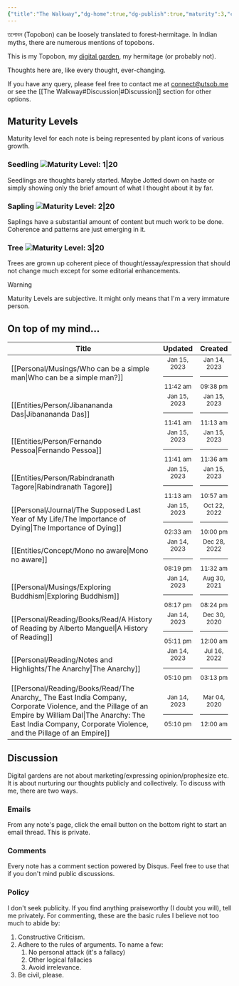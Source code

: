 ```yaml
---
{"title":"The Walkway","dg-home":true,"dg-publish":true,"maturity":3,"created":"2023-01-02T21:30:15+06:00","updated":"2023-01-15T09:50:04+06:00","dg-metatags":{"description":"Utsob's Digital Garden","og:description":"Utsob's Digital Garden"},"permalink":"/the-walkway/","metatags":{"description":"Utsob's Digital Garden","og:description":"Utsob's Digital Garden"},"tags":["gardenEntry"],"dgPassFrontmatter":true}
---
```


তপোবন (Topobon) can be loosely translated to forest-hermitage. In Indian myths, there are numerous mentions of topobons.

This is my Topobon, my [digital garden](https://cagrimmett.com/notes/2020/11/08/what-are-digital-gardens/), my hermitage (or probably not).

Thoughts here are, like every thought, ever-changing.

If you have any query, please feel free to contact me at [connect@utsob.me](mailto:connect@utsob.me) or see the [[The Walkway#Discussion\|#Discussion]] section for other options.

## Maturity Levels
Maturity level for each note is being represented by plant icons of various growth.

### Seedling ![Maturity Level: 1|20](https://topobon.utsob.me/img/tree-1.svg)
Seedlings are thoughts barely started. Maybe Jotted down on haste or simply showing only the brief amount of what I thought about it by far.

### Sapling ![Maturity Level: 2|20](https://topobon.utsob.me/img/tree-2.svg)
Saplings have a substantial amount of content but much work to be done. Coherence and patterns are just emerging in it.

### Tree ![Maturity Level: 3|20](https://topobon.utsob.me/img/tree-3.svg)
Trees are grown up coherent piece of thought/essay/expression that should not change much except for some editorial enhancements.


> [!Warning] 
> Maturity Levels are subjective. It might only means that I'm a very immature person.


## On top of my mind…
| Title                                                                                                                                                                                                                          | Updated                                                   | Created                                                   |
| ------------------------------------------------------------------------------------------------------------------------------------------------------------------------------------------------------------------------------ | --------------------------------------------------------- | --------------------------------------------------------- |
| [[Personal/Musings/Who can be a simple man\|Who can be a simple man?]]                                                                                                                                                      | <center><small>Jan 15, 2023<hr/>11:42 am</small></center> | <center><small>Jan 14, 2023<hr/>09:38 pm</small></center> |
| [[Entities/Person/Jibanananda Das\|Jibanananda Das]]                                                                                                                                                                        | <center><small>Jan 15, 2023<hr/>11:41 am</small></center> | <center><small>Jan 15, 2023<hr/>11:13 am</small></center> |
| [[Entities/Person/Fernando Pessoa\|Fernando Pessoa]]                                                                                                                                                                        | <center><small>Jan 15, 2023<hr/>11:41 am</small></center> | <center><small>Jan 15, 2023<hr/>11:36 am</small></center> |
| [[Entities/Person/Rabindranath Tagore\|Rabindranath Tagore]]                                                                                                                                                                | <center><small>Jan 15, 2023<hr/>11:13 am</small></center> | <center><small>Jan 15, 2023<hr/>10:57 am</small></center> |
| [[Personal/Journal/The Supposed Last Year of My Life/The Importance of Dying\|The Importance of Dying]]                                                                                                                     | <center><small>Jan 15, 2023<hr/>02:33 am</small></center> | <center><small>Oct 22, 2022<hr/>10:00 pm</small></center> |
| [[Entities/Concept/Mono no aware\|Mono no aware]]                                                                                                                                                                           | <center><small>Jan 14, 2023<hr/>08:19 pm</small></center> | <center><small>Dec 28, 2022<hr/>11:32 am</small></center> |
| [[Personal/Musings/Exploring Buddhism\|Exploring Buddhism]]                                                                                                                                                                 | <center><small>Jan 14, 2023<hr/>08:17 pm</small></center> | <center><small>Aug 30, 2021<hr/>08:24 pm</small></center> |
| [[Personal/Reading/Books/Read/A History of Reading by Alberto Manguel\|A History of Reading]]                                                                                                                               | <center><small>Jan 14, 2023<hr/>05:11 pm</small></center> | <center><small>Dec 30, 2020<hr/>12:00 am</small></center> |
| [[Personal/Reading/Notes and Highlights/The Anarchy\|The Anarchy]]                                                                                                                                                          | <center><small>Jan 14, 2023<hr/>05:10 pm</small></center> | <center><small>Jul 16, 2022<hr/>03:13 pm</small></center> |
| [[Personal/Reading/Books/Read/The Anarchy_ The East India Company, Corporate Violence, and the Pillage of an Empire by William Dal\|The Anarchy: The East India Company, Corporate Violence, and the Pillage of an Empire]] | <center><small>Jan 14, 2023<hr/>05:10 pm</small></center> | <center><small>Mar 04, 2020<hr/>12:00 am</small></center> |

## Discussion
Digital gardens are not about marketing/expressing opinion/prophesize etc. It is about nurturing our thoughts publicly and collectively. To discuss with me, there are two ways.

### Emails
From any note's page, click the email button on the bottom right to start an email thread. This is private.

### Comments
Every note has a comment section powered by Disqus. Feel free to use that if you don't mind public discussions.

### Policy
I don't seek publicity. If you find anything praiseworthy (I doubt you will), tell me privately. For commenting, these are the basic rules I believe not too much to abide by:
1. Constructive Criticism.
2. Adhere to the rules of arguments. To name a few:
    1. No personal attack (it's a fallacy)
    2. Other logical fallacies
    3. Avoid irrelevance.
3. Be civil, please.
